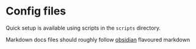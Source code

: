 # Config files

Quick setup is available using scripts in the `scripts` directory.

Markdown docs files should roughly follow [obsidian](https://obsidian.md/) flavoured markdown
